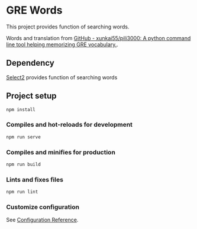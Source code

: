 # GRE Words

This project provides function of searching words.

Words and translation from [GitHub - xunkai55/pili3000: A python command line tool helping memorizing GRE vocabulary.](https://github.com/xunkai55/pili3000). 

## Dependency

[Select2](https://select2.org/) provides function of searching words

## Project setup

```bash
npm install
```

### Compiles and hot-reloads for development

```bash
npm run serve
```

### Compiles and minifies for production

```bash
npm run build
```

### Lints and fixes files

```bash
npm run lint
```

### Customize configuration

See [Configuration Reference](https://cli.vuejs.org/config/).
